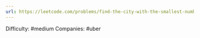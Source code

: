 ```yaml
---
url: https://leetcode.com/problems/find-the-city-with-the-smallest-number-of-neighbors-at-a-threshold-distance
---
```


Difficulty: #medium
Companies: #uber